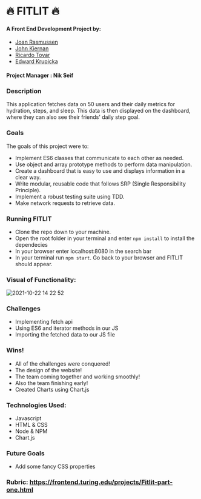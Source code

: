 # 🔥 FITLIT 🔥

#### A Front End Development Project by:
- [Joan Rasmussen](https://github.com/raz-joan)
- [John Kiernan](https://github.com/jkiernan12)
- [Ricardo Tovar](https://github.com/JRicardoT)
- [Edward Krupicka](https://github.com/edwardkrupicka)

#### Project Manager : Nik Seif 

### Description
This application fetches data on 50 users and their daily metrics for hydration, steps, and sleep. This data is then displayed on the dashboard, where they can also see their friends' daily step goal.

### Goals
The goals of this project were to:
- Implement ES6 classes that communicate to each other as needed.
- Use object and array prototype methods to perform data manipulation.
- Create a dashboard that is easy to use and displays information in a clear way.
- Write modular, reusable code that follows SRP (Single Responsibility Principle).
- Implement a robust testing suite using TDD.
- Make network requests to retrieve data.

### Running FITLIT
- Clone the repo down to your machine. 
- Open the root folder in your terminal and enter `npm install` to install the dependecies 
- In your browser enter localhost:8080 in the search bar
- In your terminal run `npm start`. Go back to your browser and FITLIT should appear.

### Visual of Functionality:
![2021-10-22 14 22 52](https://user-images.githubusercontent.com/86930028/138518403-513e54fc-8692-4175-b219-ecd4db499bd4.gif)

### Challenges
 - Implementing fetch api
 - Using ES6 and iterator methods in our JS
 - Importing the fetched data to our JS file

 ### Wins!
 - All of the challenges were conquered!
 - The design of the website!
 - The team coming together and working smoothly!
 - Also the team finishing early!
 - Created Charts using Chart.js

### Technologies Used:
- Javascript
- HTML & CSS
- Node & NPM
- Chart.js

### Future Goals
- Add some fancy CSS properties

### Rubric: https://frontend.turing.edu/projects/Fitlit-part-one.html